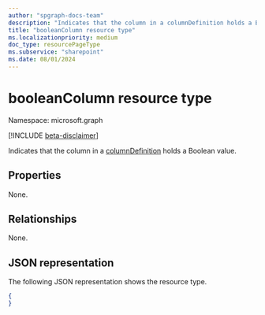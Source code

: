 ```yaml
---
author: "spgraph-docs-team"
description: "Indicates that the column in a columnDefinition holds a Boolean value."
title: "booleanColumn resource type"
ms.localizationpriority: medium
doc_type: resourcePageType
ms.subservice: "sharepoint"
ms.date: 08/01/2024
---
```

# booleanColumn resource type

Namespace: microsoft.graph

[!INCLUDE [beta-disclaimer](../../includes/beta-disclaimer.md)]

Indicates that the column in a [columnDefinition](columndefinition.md) holds a Boolean value.

## Properties

None.

## Relationships
None.

## JSON representation

The following JSON representation shows the resource type.

<!-- { "blockType": "resource", "@odata.type": "microsoft.graph.booleanColumn" } -->
```json
{
}
```

<!--
{
  "type": "#page.annotation",
  "description": "",
  "keywords": "",
  "section": "documentation",
  "tocPath": "Resources/BooleanColumn",
  "suppressions": []
}
-->


